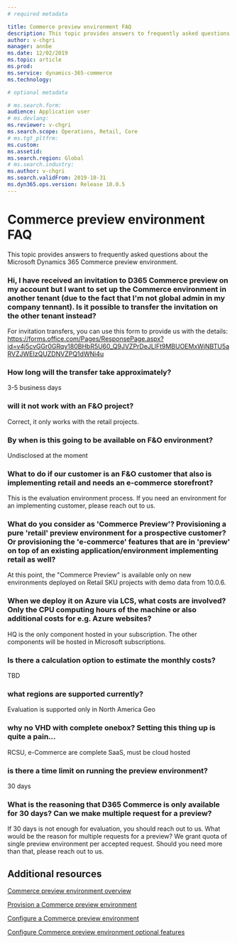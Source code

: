 ```yaml
---
# required metadata

title: Commerce preview environment FAQ
description: This topic provides answers to frequently asked questions about the Microsoft Dynamics 365 Commerce preview environment.
author: v-chgri
manager: annbe
ms.date: 12/02/2019
ms.topic: article
ms.prod: 
ms.service: dynamics-365-commerce
ms.technology: 

# optional metadata

# ms.search.form: 
audience: Application user
# ms.devlang: 
ms.reviewer: v-chgri
ms.search.scope: Operations, Retail, Core
# ms.tgt_pltfrm: 
ms.custom: 
ms.assetid: 
ms.search.region: Global
# ms.search.industry: 
ms.author: v-chgri
ms.search.validFrom: 2019-10-31
ms.dyn365.ops.version: Release 10.0.5
---
```


# Commerce preview environment FAQ

This topic provides answers to frequently asked questions about the Microsoft Dynamics 365 Commerce preview environment.

### Hi, I have received an invitation to D365 Commerce preview on my account but I want to set up the Commerce environment in another tenant (due to the fact that I'm not global admin in my company tennant). Is it possible to transfer the invitation on the other tenant instead?  
 For invitation transfers, you can use this form to provide us with the details: https://forms.office.com/Pages/ResponsePage.aspx?id=v4j5cvGGr0GRqy180BHbR5U60_Q9JVZPrDeJLlFt9MBUOEMxWjNBTU5aRVZJWEIzQUZDNVZPQ1dWNi4u
 
###  How long will the transfer take approximately? 
 3-5 business days
 
###  will it not work with an F&O project? 
 Correct, it only works with the retail projects.
 
###  By when is this going to be available on F&O environment?
 Undisclosed at the moment

###  What to do if our customer is an F&O customer that also is implementing retail and needs an e-commerce storefront? 
 This is the evaluation environment process. If you need an environment for an implementing customer, please reach out to us.
 
###  What do you consider as 'Commerce Preview'? Provisioning a pure 'retail' preview environment for a prospective customer? Or provisioning the 'e-commerce' features that are in 'preview' on top of an existing application/environment implementing retail as well?
 At this point, the "Commerce Preview" is available only on new environments deployed on Retail SKU projects with demo data from 10.0.6.
 
###  When we deploy it on Azure via LCS, what costs are involved? Only the CPU computing hours of the machine or also additional costs for e.g. Azure websites? 
 HQ is the only component hosted in your subscription. The other components will be hosted in Microsoft subscriptions.
 
###  Is there a calculation option to estimate the monthly costs?
 TBD
 
###  what regions are supported currently? 
 Evaluation is supported only in North America Geo
 
###  why no VHD with complete onebox? Setting this thing up is quite a pain... 
 RCSU, e-Commerce are complete SaaS, must be cloud hosted
 
###  is there a time limit on running the preview environment?
 30 days
 
###  What is the reasoning that D365 Commerce is only available for 30 days? Can we make multiple request for a preview? 
 If 30 days is not enough for evaluation, you should reach out to us. What would be the reason for multiple requests for a preview? We grant quota of single preview environment per accepted request. Should you need more than that, please reach out to us.
 
 ## Additional resources

[Commerce preview environment overview](cpe-overview.md)

[Provision a Commerce preview environment](provisioning-guide.md)

[Configure a Commerce preview environment](cpe-post-provisioning.md)

[Configure Commerce preview environment optional features](cpe-optional-features.md)


